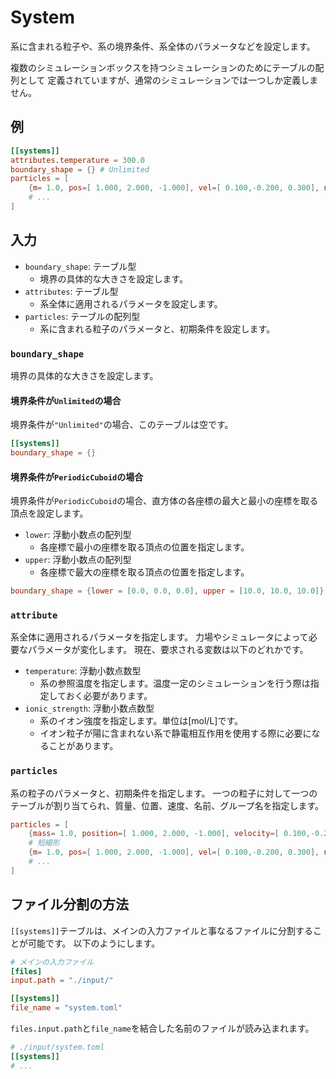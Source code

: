 # System

系に含まれる粒子や、系の境界条件、系全体のパラメータなどを設定します。

複数のシミュレーションボックスを持つシミュレーションのためにテーブルの配列として
定義されていますが、通常のシミュレーションでは一つしか定義しません。

## 例

```toml
[[systems]]
attributes.temperature = 300.0
boundary_shape = {} # Unlimited
particles = [
    {m= 1.0, pos=[ 1.000, 2.000, -1.000], vel=[ 0.100,-0.200, 0.300], name="CA", group="A"},
    # ...
]
```

## 入力

- `boundary_shape`: テーブル型
  - 境界の具体的な大きさを設定します。
- `attributes`: テーブル型
  - 系全体に適用されるパラメータを設定します。
- `particles`: テーブルの配列型
  - 系に含まれる粒子のパラメータと、初期条件を設定します。

### `boundary_shape`

境界の具体的な大きさを設定します。

#### 境界条件が`Unlimited`の場合

境界条件が`"Unlimited"`の場合、このテーブルは空です。

```toml
[[systems]]
boundary_shape = {}
```

#### 境界条件が`PeriodicCuboid`の場合

境界条件が`PeriodicCuboid`の場合、直方体の各座標の最大と最小の座標を取る頂点を設定します。

- `lower`: 浮動小数点の配列型
  - 各座標で最小の座標を取る頂点の位置を指定します。
- `upper`: 浮動小数点の配列型
  - 各座標で最大の座標を取る頂点の位置を指定します。

```toml
boundary_shape = {lower = [0.0, 0.0, 0.0], upper = [10.0, 10.0, 10.0]}
```

### `attribute`

系全体に適用されるパラメータを指定します。
力場やシミュレータによって必要なパラメータが変化します。
現在、要求される変数は以下のどれかです。

- `temperature`: 浮動小数点数型
  - 系の参照温度を指定します。温度一定のシミュレーションを行う際は指定しておく必要があります。
- `ionic_strength`: 浮動小数点数型
  - 系のイオン強度を指定します。単位は[mol/L]です。
  - イオン粒子が陽に含まれない系で静電相互作用を使用する際に必要になることがあります。

### `particles`

系の粒子のパラメータと、初期条件を指定します。
一つの粒子に対して一つのテーブルが割り当てられ、質量、位置、速度、名前、グループ名を指定します。

```toml
particles = [
    {mass= 1.0, position=[ 1.000, 2.000, -1.000], velocity=[ 0.100,-0.200, 0.300], name="CA", group="A"},
    # 短縮形
    {m= 1.0, pos=[ 1.000, 2.000, -1.000], vel=[ 0.100,-0.200, 0.300], name="CA", group="A"},
    # ...
]
```

## ファイル分割の方法

`[[systems]]`テーブルは、メインの入力ファイルと事なるファイルに分割することが可能です。
以下のようにします。

```toml
# メインの入力ファイル
[files]
input.path = "./input/"

[[systems]]
file_name = "system.toml"
```

`files.input.path`と`file_name`を結合した名前のファイルが読み込まれます。

```toml
# ./input/system.toml
[[systems]]
# ...
```


